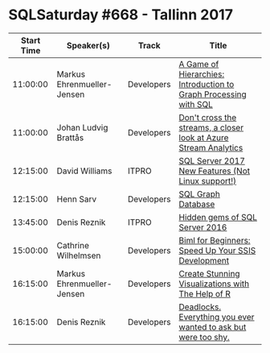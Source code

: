 # SQLSaturday #668 - Tallinn 2017
Start Time|Speaker(s)|Track|Title
---|---|---|---
11:00:00|Markus Ehrenmueller-Jensen|Developers|[A Game of Hierarchies: Introduction to Graph Processing with SQL](67510.md)
11:00:00|Johan Ludvig Brattås|Developers|[Don't cross the streams, a closer look at Azure Stream Analytics](67637.md)
12:15:00|David Williams|ITPRO|[SQL Server 2017 New Features (Not Linux support!)](65351.md)
12:15:00|Henn Sarv|Developers|[SQL Graph Database](70859.md)
13:45:00|Denis Reznik|ITPRO|[Hidden gems of SQL Server 2016](68234.md)
15:00:00|Cathrine Wilhelmsen|Developers|[Biml for Beginners: Speed Up Your SSIS Development](68109.md)
16:15:00|Markus Ehrenmueller-Jensen|Developers|[Create Stunning Visualizations with The Help of R](67511.md)
16:15:00|Denis Reznik|Developers|[Deadlocks. Everything you ever wanted to ask but were too shy.](70844.md)
